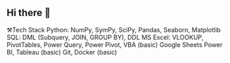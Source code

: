 ## Hi there 👋

⚒️Tech Stack
Python: NumPy, SymPy, SciPy, Pandas, Seaborn, Matplotlib
SQL: DML (Subquery, JOIN, GROUP BY), DDL
MS Excel: VLOOKUP, PivotTables, Power Query, Power Pivot, VBA (basic)
Google Sheets
Power BI, Tableau (basic)
Git, Docker (basic)

<!--
**dianekud/dianekud** is a ✨ _special_ ✨ repository because its `README.md` (this file) appears on your GitHub profile.

Here are some ideas to get you started:

- 🔭 I’m currently working on ...
- 🌱 I’m currently learning ...
- 👯 I’m looking to collaborate on ...
- 🤔 I’m looking for help with ...
- 💬 Ask me about ...
- 📫 How to reach me: ...
- 😄 Pronouns: ...
- ⚡ Fun fact: ...
-->
